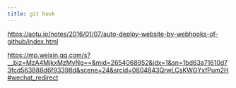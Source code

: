 ```yaml
---
title: git hook
---
```



https://aotu.io/notes/2016/01/07/auto-deploy-website-by-webhooks-of-github/index.html

https://mp.weixin.qq.com/s?__biz=MzA4MjkxMzMyNg==&mid=2654068952&idx=1&sn=1bd63a71610d73fcd563888d6f93398d&scene=24&srcid=0804843QrwLCsKWGYxfPum2H#wechat_redirect



